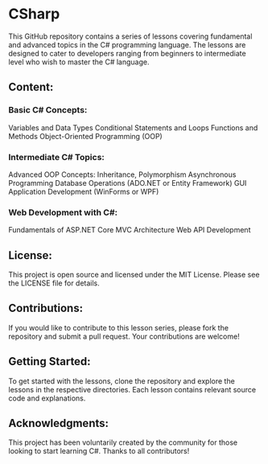 # CSharp
This GitHub repository contains a series of lessons covering fundamental and advanced topics in the C# programming language. The lessons are designed to cater to developers ranging from beginners to intermediate level who wish to master the C# language.

## Content:

### Basic C# Concepts:

Variables and Data Types
Conditional Statements and Loops
Functions and Methods
Object-Oriented Programming (OOP)

### Intermediate C# Topics:

Advanced OOP Concepts: Inheritance, Polymorphism
Asynchronous Programming
Database Operations (ADO.NET or Entity Framework)
GUI Application Development (WinForms or WPF)

### Web Development with C#:

Fundamentals of ASP.NET Core
MVC Architecture
Web API Development

## License:
This project is open source and licensed under the MIT License. Please see the LICENSE file for details.

## Contributions:
If you would like to contribute to this lesson series, please fork the repository and submit a pull request. Your contributions are welcome!

## Getting Started:
To get started with the lessons, clone the repository and explore the lessons in the respective directories. Each lesson contains relevant source code and explanations.

## Acknowledgments:
This project has been voluntarily created by the community for those looking to start learning C#. Thanks to all contributors!
